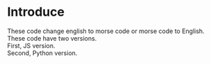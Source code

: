# Introduce

These code change english to morse code or morse code to English.\
These code have two versions.\
First, JS version.\
Second, Python version.
